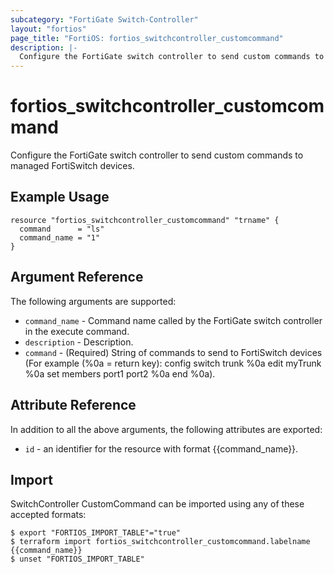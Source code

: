 ```yaml
---
subcategory: "FortiGate Switch-Controller"
layout: "fortios"
page_title: "FortiOS: fortios_switchcontroller_customcommand"
description: |-
  Configure the FortiGate switch controller to send custom commands to managed FortiSwitch devices.
---
```


# fortios_switchcontroller_customcommand
Configure the FortiGate switch controller to send custom commands to managed FortiSwitch devices.

## Example Usage

```hcl
resource "fortios_switchcontroller_customcommand" "trname" {
  command      = "ls"
  command_name = "1"
}
```

## Argument Reference


The following arguments are supported:

* `command_name` - Command name called by the FortiGate switch controller in the execute command.
* `description` - Description.
* `command` - (Required) String of commands to send to FortiSwitch devices (For example (%0a = return key): config switch trunk %0a edit myTrunk %0a set members port1 port2 %0a end %0a).


## Attribute Reference

In addition to all the above arguments, the following attributes are exported:
* `id` - an identifier for the resource with format {{command_name}}.

## Import

SwitchController CustomCommand can be imported using any of these accepted formats:
```
$ export "FORTIOS_IMPORT_TABLE"="true"
$ terraform import fortios_switchcontroller_customcommand.labelname {{command_name}}
$ unset "FORTIOS_IMPORT_TABLE"
```
